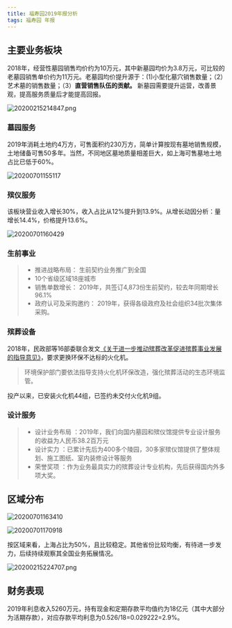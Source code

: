 ```yaml
---
title: 福寿园2019年报分析
tags: 福寿园 年报
---
```


## 主要业务板块


2018年，经营性墓园销售均价约为10万元，其中新墓园均价为3.8万元，可比较的老墓园销售单价约为11万元。老墓园均价提升源于：(1)小型化墓穴销售数量；（2）艺术墓的销售数量；（3）**直营销售队伍的贡献。** 新墓园需要提升运营，改善景观，提高服务质量后才能提高回报。

![20200215214847.png](https://netimages.oss-cn-beijing.aliyuncs.com/20200215214847.png)

### 墓园服务

2019年消耗土地约4万方，可售面积约230万方，简单计算按现有墓地销售规模，土地储备可售50多年。当然，不同地区墓地质量相差巨大，如上海可售墓地土地占比已低于60%。

![20200701155117](https://netimages.oss-cn-beijing.aliyuncs.com/20200701155117.png)

### 殡仪服务

该板块营业收入增长30%，收入占比从12%提升到13.9%。从增长动因分析：量增长14.4%，价格提升13.6%。

![20200701160429](https://netimages.oss-cn-beijing.aliyuncs.com/20200701160429.png)

### 生前事业

> - 推进战略布局： 生前契约业务推广到全国
> - 10个省级区域18座城市
> - 销售单数增长： 2019年，共签订4,873份生前契约，较去年同期增长96.1%
> - 政府认可及采购邀约： 2019年，获得各级政府及社会组织34批次集体采购。

### 殡葬设备

2018年，民政部等16部委联合发文[《关于进一步推动殡葬改革促进殡葬事业发展的指导意见》](http://xxgk.mca.gov.cn:8081/n1360/149955.html)，要求更换环保不达标的火化机。

>环境保护部门要依法指导支持火化机环保改造，强化殡葬活动的生态环境监管。

投产以来，已安装火化机44组，已签约未交付火化机9组。

### 设计服务

>- 设计业务布局 ：2019年，我们向国内墓园和殡仪馆提供专业设计服务的收益为人民币38.2百万元
>- 设计实力 ：已累计先后为400多个陵园，30多家殡仪馆提供了整体规划、施工图纸、室内装修设计等服务
>- 荣誉奖项 ：作为业务最具实力的殡葬设计专业机构，先后获得国内外多项大奖。

## 区域分布

![20200701163410](https://netimages.oss-cn-beijing.aliyuncs.com/20200701163410.png)

![20200701170918](https://netimages.oss-cn-beijing.aliyuncs.com/20200701170918.png)

按区域来看，上海占比为50%，且比较稳定。其他省份比较均衡，有待进一步发力，后续持续观察其全国业务拓展情况。

![20200215224707.png](https://netimages.oss-cn-beijing.aliyuncs.com/20200215224707.png)

## 财务表现

2019年利息收入5260万元，持有现金和定期存款平均值约为18亿元（其中大部分为活期存款），对应存款平均利息为0.526/18=0.029222=2.9%。